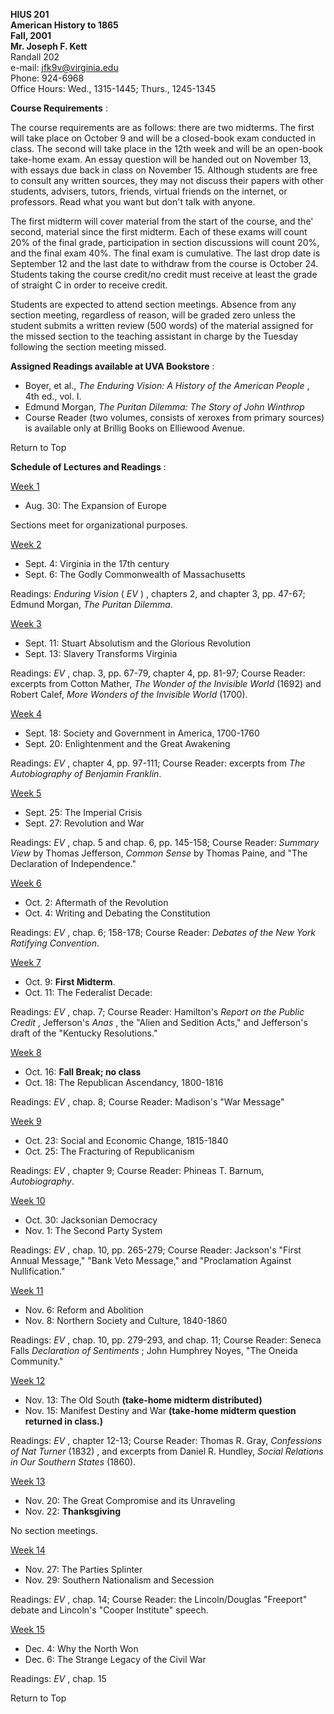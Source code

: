 **HIUS 201  
American History to 1865**  
**Fall, 2001**  
**Mr. Joseph F. Kett**  
Randall 202  
e-mail: [jfk9v@virginia.edu](mailto:jfk9v@virginia.edu)  
Phone: 924-6968  
Office Hours: Wed., 1315-1445; Thurs., 1245-1345



**Course Requirements** :

The course requirements are as follows: there are two midterms. The first will
take place on October 9 and will be a closed-book exam conducted in class. The
second will take place in the 12th week and will be an open-book take-home
exam. An essay question will be handed out on November 13, with essays due
back in class on November 15. Although students are free to consult any
written sources, they may not discuss their papers with other students,
advisers, tutors, friends, virtual friends on the internet, or professors.
Read what you want but don't talk with anyone.

The first midterm will cover material from the start of the course, and the'
second, material since the first midterm. Each of these exams will count 20%
of the final grade, participation in section discussions will count 20%, and
the final exam 40%. The final exam is cumulative. The last drop date is
September 12 and the last date to withdraw from the course is October 24.
Students taking the course credit/no credit must receive at least the grade of
straight C in order to receive credit.

Students are expected to attend section meetings. Absence from any section
meeting, regardless of reason, will be graded zero unless the student submits
a written review (500 words) of the material assigned for the missed section
to the teaching assistant in charge by the Tuesday following the section
meeting missed.

**Assigned Readings available at UVA Bookstore** :

  * Boyer, et al., _The Enduring Vision: A History of the American People_ , 4th ed., vol. I.
  * Edmund Morgan, _The Puritan Dilemma: The Story of John Winthrop_
  * Course Reader (two volumes, consists of xeroxes from primary sources) is available only at Brillig Books on Elliewood Avenue.  

Return to Top

**Schedule of Lectures and Readings** :

[Week 1](../lectures/week1.html)

  * Aug. 30: The Expansion of Europe 

Sections meet for organizational purposes.

[Week 2](../lectures/week2.html)

  * Sept. 4: Virginia in the 17th century
  * Sept. 6: The Godly Commonwealth of Massachusetts 

Readings: _Enduring Vision_ ( _EV_ ) , chapters 2, and chapter 3, pp. 47-67;
Edmund Morgan, _The Puritan Dilemma_.

[Week 3](../lectures/week3.html)

  * Sept. 11: Stuart Absolutism and the Glorious Revolution
  * Sept. 13: Slavery Transforms Virginia 

Readings: _EV_ , chap. 3, pp. 67-79, chapter 4, pp. 81-97; Course Reader:
excerpts from Cotton Mather, _The Wonder of the Invisible World_ (1692) and
Robert Calef, _More Wonders of the Invisible World_ (1700).

[Week 4](../lectures/week4.html)

  * Sept. 18: Society and Government in America, 1700-1760
  * Sept. 20: Enlightenment and the Great Awakening 

Readings: _EV_ , chapter 4, pp. 97-111; Course Reader: excerpts from _The
Autobiography of Benjamin Franklin_.

[Week 5](../lectures/week5.html)

  * Sept. 25: The Imperial Crisis
  * Sept. 27: Revolution and War 

Readings: _EV_ , chap. 5 and chap. 6, pp. 145-158; Course Reader: _Summary
View_ by Thomas Jefferson, _Common Sense_ by Thomas Paine, and  "The
Declaration of Independence."

[Week 6](../lectures/week6.html)

  * Oct. 2: Aftermath of the Revolution
  * Oct. 4: Writing and Debating the Constitution 

Readings: _EV_ , chap. 6; 158-178; Course Reader: _Debates of the New York
Ratifying Convention_.

[Week 7](../lectures/week7.html)

  * Oct. 9: **First Midterm**.
  * Oct. 11: The Federalist Decade: 

Readings: _EV_ , chap. 7; Course Reader: Hamilton's _Report on the Public
Credit_ , Jefferson's _Anas_ , the "Alien and Sedition Acts," and Jefferson's
draft of the "Kentucky Resolutions."

[Week 8](../lectures/week8.html)

  * Oct. 16: **Fall Break; no class**
  * Oct. 18: The Republican Ascendancy, 1800-1816 

Readings: _EV_ , chap. 8; Course Reader: Madison's "War Message"

[Week 9](../lectures/week9.html)

  * Oct. 23: Social and Economic Change, 1815-1840
  * Oct. 25: The Fracturing of Republicanism 

Readings: _EV_ , chapter 9; Course Reader: Phineas T. Barnum, _Autobiography_.

[Week 10](../lectures/week10.html)

  * Oct. 30: Jacksonian Democracy
  * Nov. 1: The Second Party System 

Readings: _EV_ , chap. 10, pp. 265-279; Course Reader: Jackson's "First Annual
Message," "Bank Veto Message," and "Proclamation Against Nullification."

[Week 11](../lectures/week11.html)

  * Nov. 6: Reform and Abolition
  * Nov. 8: Northern Society and Culture, 1840-1860 

Readings: _EV_ , chap. 10, pp. 279-293, and chap. 11; Course Reader: Seneca
Falls _Declaration of Sentiments_ ; John Humphrey Noyes, "The Oneida
Community."

[Week 12](../lectures/week12.html)

  * Nov. 13: The Old South **(take-home midterm distributed)**
  * Nov. 15: Manifest Destiny and War **(take-home midterm question returned in class.)**

Readings: _EV_ , chapter 12-13; Course Reader: Thomas R. Gray, _Confessions of
Nat Turner_ (1832) , and excerpts from Daniel R. Hundley, _Social Relations in
Our Southern States_ (1860).

[Week 13](../lectures/week13.html)

  * Nov. 20: The Great Compromise and its Unraveling
  * Nov. 22: **Thanksgiving**

No section meetings.

[Week 14](../lectures/week14.html)

  * Nov. 27: The Parties Splinter
  * Nov. 29: Southern Nationalism and Secession 

Readings: _EV_ , chap. 14; Course Reader: the Lincoln/Douglas "Freeport"
debate and Lincoln's "Cooper Institute" speech.

[Week 15](../lectures/week15.html)

  * Dec. 4: Why the North Won
  * Dec. 6: The Strange Legacy of the Civil War 

Readings: _EV_ , chap. 15

Return to Top

